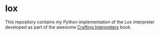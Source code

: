 lox
===

This repository contains my Python implementation of the Lox interpreter
developed as part of the awesome
[Crafting Interpreters](https://craftinginterpreters.com/) book.
